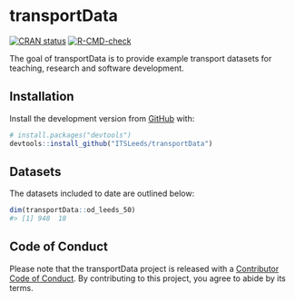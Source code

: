 
<!-- README.md is generated from README.Rmd. Please edit that file -->

# transportData

<!-- badges: start -->
<!-- [![Lifecycle: experimental](https://img.shields.io/badge/lifecycle-experimental-orange.svg)](https://www.tidyverse.org/lifecycle/#experimental) -->

[![CRAN
status](https://www.r-pkg.org/badges/version/transportData)](https://CRAN.R-project.org/package=transportData)
[![R-CMD-check](https://github.com/ITSLeeds/transportData/workflows/R-CMD-check/badge.svg)](https://github.com/ITSLeeds/transportData/actions)
<!-- badges: end -->

The goal of transportData is to provide example transport datasets for
teaching, research and software development.

## Installation

<!-- You can install the released version of transportData from [CRAN](https://CRAN.R-project.org) with: -->
<!-- ``` r -->
<!-- install.packages("transportData") -->
<!-- ``` -->

Install the development version from [GitHub](https://github.com/) with:

``` r
# install.packages("devtools")
devtools::install_github("ITSLeeds/transportData")
```

## Datasets

The datasets included to date are outlined below:

``` r
dim(transportData::od_leeds_50)
#> [1] 948  18
```

## Code of Conduct

Please note that the transportData project is released with a
[Contributor Code of
Conduct](https://contributor-covenant.org/version/2/0/CODE_OF_CONDUCT.html).
By contributing to this project, you agree to abide by its terms.

